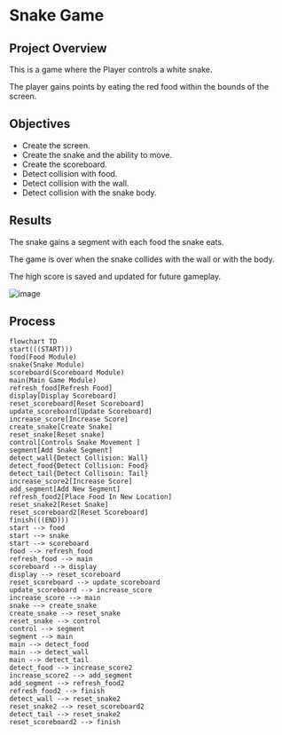 # Snake Game


## Project Overview
This is a game where the Player controls a white snake.

The player gains points by eating the red food within the bounds of the screen.

## Objectives
- Create the screen.
- Create the snake and the ability to move.
- Create the scoreboard.
- Detect collision with food.
- Detect collision with the wall.
- Detect collision with the snake body.

## Results
The snake gains a segment with each food the snake eats. 


The game is over when the snake collides with the wall or with the body.


The high score is saved and updated for future gameplay.

![image](https://github.com/frantzalexander/snake_game/assets/128331579/9161a82c-7931-4dba-b87e-16df73482a1c)



## Process
```mermaid
flowchart TD
start(((START)))
food(Food Module)
snake(Snake Module)
scoreboard(Scoreboard Module)
main(Main Game Module)
refresh_food[Refresh Food]
display[Display Scoreboard]
reset_scoreboard[Reset Scoreboard]
update_scoreboard[Update Scoreboard]
increase_score[Increase Score]
create_snake[Create Snake]
reset_snake[Reset snake]
control[Controls Snake Movement ]
segment[Add Snake Segment]
detect_wall{Detect Collision: Wall}
detect_food{Detect Collision: Food}
detect_tail{Detect Collisoin: Tail}
increase_score2[Increase Score]
add_segment[Add New Segment]
refresh_food2[Place Food In New Location]
reset_snake2[Reset Snake]
reset_scoreboard2[Reset Scoreboard]
finish(((END)))
start --> food
start --> snake
start --> scoreboard
food --> refresh_food
refresh_food --> main
scoreboard --> display
display --> reset_scoreboard
reset_scoreboard --> update_scoreboard
update_scoreboard --> increase_score
increase_score --> main
snake --> create_snake
create_snake --> reset_snake
reset_snake --> control
control --> segment
segment --> main
main --> detect_food
main --> detect_wall
main --> detect_tail
detect_food --> increase_score2
increase_score2 --> add_segment
add_segment --> refresh_food2
refresh_food2 --> finish
detect_wall --> reset_snake2
reset_snake2 --> reset_scoreboard2
detect_tail --> reset_snake2
reset_scoreboard2 --> finish
